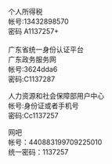   
个人所得税  
帐号:13432898570  
密码 A1137257+  
‌  
广东省统一身份认证平台  
广东政务服务网  
帐号:3624dda6  
密码:C1137287  
  
人力资源和社会保障部用户中心  
帐号:身份证或者手机号  
密码:Cc1137257  
  
网吧  
帐号：440883199709225010  
统一密码：1137257  
  
  

